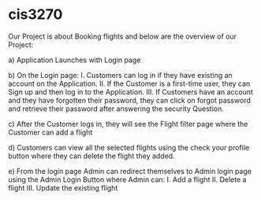 # cis3270

Our Project is about Booking flights and below are the overview of our Project:

a)	Application Launches with Login page

b)	On the Login page:
I.	Customers can log in if they have existing an account on the Application.
II.	If the Customer is a first-time user, they can Sign up and then log in to the Application.
III.	If Customers have an account and they have forgotten their password, they can click on forgot password and retrieve their password after answering the security Question.

c)	After the Customer logs in, they will see the Flight filter page where the Customer can add a flight

d)	Customers can view all the selected flights using the check your profile button where they can delete the flight they added. 

e)	From the login page Admin can redirect themselves to Admin login page using the Admin Login Button where Admin can:
I.	Add a flight
II.	Delete a flight 
III.	Update the existing flight 
